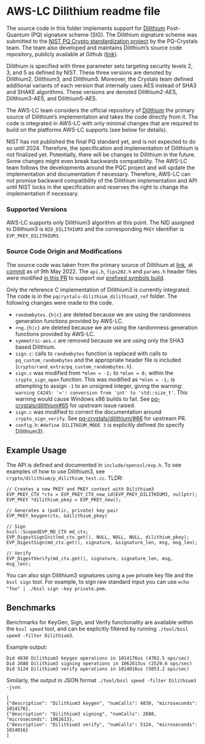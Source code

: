 # AWS-LC Dilithium readme file

The source code in this folder implements support for [Dilithium](https://www.pq-crystals.org/dilithium/index.shtml) Post-Quantum (PQ) signature scheme (SIG). The Dilithium signature scheme was submitted to the [NIST PQ Crypto standardization project](https://csrc.nist.gov/projects/post-quantum-cryptography/post-quantum-cryptography-standardization) by the PQ-Crystals team. The team also developed and maintains Dilithium’s source code repository, publicly available at Github ([link](https://github.com/pq-crystals/dilithium)).

Dilithium is specified with three parameter sets targeting security levels 2, 3, and 5 as defined by NIST. These three versions are denoted by Dilithium2, Dilithium3, and Dilithium5. Moreover, the Crystals team defined additional variants of each version that internally uses AES instead of SHA3 and SHAKE algorithms. These versions are denoted Dilithium2-AES, Dilithium3-AES, and Dilithium5-AES.

The AWS-LC team considers the official repository of [Dilithium](https://github.com/pq-crystals/dilithium) the primary source of Dilithium’s implementation and takes the code directly from it. The code is integrated in AWS-LC with only minimal changes that are required to build on the platforms AWS-LC supports (see below for details).

NIST has not published the final PQ standard yet, and is not expected to do so until 2024. Therefore, the specification and implementation of Dilithium is not finalized yet. Potentially, there will be changes to Dilithium in the future. Some changes might even break backwards compatibility. The AWS-LC team follows the developments around the PQC project and will update the implementation and documentation if necessary. Therefore, AWS-LC can not promise backward compatibility of the Dilithium implementation and API until NIST locks in the specification and reserves the right to change the implementation if necessary.

### **Supported Versions**
AWS-LC supports only Dilithium3 algorithm at this point. The NID assigned to Dilithium3 is `NID_DILITHIUM3` and the corresponding `PKEY` identifier is `EVP_PKEY_DILITHIUM3`.

### **Source Code Origin and Modifications**
The source code was taken from the primary source of Diltihium at [link](https://github.com/pq-crystals/dilithium), at [commit](https://github.com/pq-crystals/dilithium/commit/3e9b9f1412f6c7435dbeb4e10692ea58f181ee51) as of 9th May 2022.
The `api.h`, `fips202.h` and `params.h` header files were modified [in this PR](https://github.com/awslabs/aws-lc/pull/655) to support our [prefixed symbols build](https://github.com/awslabs/aws-lc/blob/main/BUILDING.md#building-with-prefixed-symbols).

Only the reference C implementation of Dilithium3 is currently integrated. The code is in the `pqcrystals-dilithium_dilithium3_ref` folder. The following changes were made to the code.

* `randombytes.{h|c}` are deleted because we are using the randomness generation functions provided by AWS-LC.
* `rng.{h|c}` are deleted because we are using the randomness generation functions provided by AWS-LC.
* `symmetric-aes.c` are removed because we are using only the SHA3 based Dilithium.
* `sign.c`: calls to `randombytes` function is replaced with calls to `pq_custom_randombytes` and the appropriate header file is included (`crypto/rand_extra/pq_custom_randombytes.h`).
* `sign.c` was modified from `*mlen = -1;` to `*mlen = 0;` within the `crypto_sign_open` function. This was modified as `*mlen = -1;` is attempting to assign `-1` to an unsigned integer, giving the warning: ` warning C4245: '=': conversion from 'int' to 'std::size_t'`. This warning would cause Windows x86 builds to fail. See [pq-crystals/dilithium#65](https://github.com/pq-crystals/dilithium/issues/65) for upstream issue raised.
* `sign.c` was modified to correct the documentation around `crypto_sign_verify`. See [pq-crystals/dilithium/#66](https://github.com/pq-crystals/dilithium/pull/66) for upstream PR.
* `config.h`: `#define DILITHIUM_MODE 3`  is explicitly defined (to specify Dilithium3).

## **Example Usage** 
The API is defined and documented in `include/openssl/evp.h`. To see examples of how to use Dilithium3, see `crypto/dilithium/p_dilithium_test.cc`. TLDR:

```
// Creates a new PKEY and PKEY context with Dilithium3
EVP_PKEY_CTX *ctx = EVP_PKEY_CTX_new_id(EVP_PKEY_DILITHIUM3, nullptr);
EVP_PKEY *dilithium_pkey = EVP_PKEY_new();

// Generates a (public, private) key pair
EVP_PKEY_keygen(ctx, &dilithium_pkey)

// Sign
bssl::ScopedEVP_MD_CTX md_ctx;
EVP_DigestSignInit(md_ctx.get(), NULL, NULL, NULL, dilithium_pkey);
EVP_DigestSign(md_ctx.get(), signature, &signature_len, msg, msg_len);

// Verify
EVP_DigestVerify(md_ctx.get(), signature, signature_len, msg, msg_len);
```

You can also sign Dilithium3 signatures using a `pem` private key file and the `bssl sign` tool. For example, to sign raw standard input you can use `echo "foo" | ./bssl sign -key private.pem`.

## Benchmarks
Benchmarks for KeyGen, Sign, and Verify functionality are available within the `bssl speed` tool, and can be explicitly filtered by running `./tool/bssl speed -filter Dilithium3`.

Example output:
```
Did 4830 Dilithium3 keygen operations in 1014176us (4762.5 ops/sec)
Did 2688 Dilithium3 signing operations in 1062613us (2529.6 ops/sec)
Did 5124 Dilithium3 verify operations in 1014016us (5053.2 ops/sec)
```
Similarly, the output in JSON format `./tool/bssl speed -filter Dilithium3 -json`.

```
[
{"description": "Dilithium3 keygen", "numCalls": 4830, "microseconds": 1014176},
{"description": "Dilithium3 signing", "numCalls": 2688, "microseconds": 1062613},
{"description": "Dilithium3 verify", "numCalls": 5124, "microseconds": 1014016}
]
```